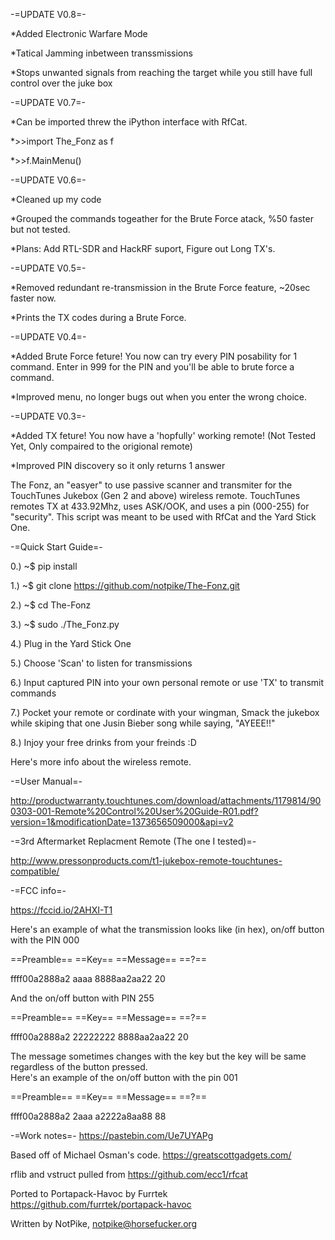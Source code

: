 -=UPDATE V0.8=-

*Added Electronic Warfare Mode

*Tatical Jamming inbetween transsmissions 

*Stops unwanted signals from reaching the target while you still have full control over the juke box




-=UPDATE V0.7=-

*Can be imported threw the iPython interface with RfCat.

*>>import The_Fonz as f

*>>f.MainMenu()




-=UPDATE V0.6=-

*Cleaned up my code

*Grouped the commands togeather for the Brute Force atack, %50 faster but not tested.

*Plans: Add RTL-SDR and HackRF suport, Figure out Long TX's.



-=UPDATE V0.5=-

*Removed redundant re-transmission in the Brute Force feature, ~20sec faster now.

*Prints the TX codes during a Brute Force.




-=UPDATE V0.4=-

*Added Brute Force feture! You now can try every PIN posability for 1 command. Enter in 999 for the PIN and you'll be able to brute force a command.

*Improved menu, no longer bugs out when you enter the wrong choice.



-=UPDATE V0.3=-

*Added TX feture! You now have a 'hopfully' working remote! (Not Tested Yet, Only compaired to the origional remote)

*Improved PIN discovery so it only returns 1 answer




The Fonz, an "easyer" to use passive scanner and transmiter for the TouchTunes Jukebox (Gen 2 and above) wireless remote. TouchTunes remotes TX at 433.92Mhz, uses ASK/OOK, and uses a pin (000-255) for "security". 
This script was meant to be used with RfCat and the Yard Stick One.

-=Quick Start Guide=-

0.) ~$ pip install 

1.) ~$ git clone https://github.com/notpike/The-Fonz.git

2.) ~$ cd The-Fonz

3.) ~$ sudo ./The_Fonz.py

4.) Plug in the Yard Stick One

5.) Choose 'Scan' to listen for transmissions

6.) Input captured PIN into your own personal remote or use 'TX' to transmit commands

7.) Pocket your remote or cordinate with your wingman, Smack the jukebox while skiping that one Jusin Bieber song while saying, "AYEEE!!"

8.) Injoy your free drinks from your freinds :D



Here's more info about the wireless remote.

-=User Manual=-

http://productwarranty.touchtunes.com/download/attachments/1179814/900303-001-Remote%20Control%20User%20Guide-R01.pdf?version=1&modificationDate=1373656509000&api=v2

-=3rd Aftermarket Replacment Remote (The one I tested)=-

http://www.pressonproducts.com/t1-jukebox-remote-touchtunes-compatible/

-=FCC info=-

https://fccid.io/2AHXI-T1


Here's an example of what the transmission looks like (in hex), on/off button with the PIN 000 

==Preamble==  ==Key==  ==Message== ==?==

ffff00a2888a2   aaaa   8888aa2aa22  20

And the on/off button with PIN 255

==Preamble==  ==Key==  ==Message== ==?==

ffff00a2888a2 22222222 8888aa2aa22  20

The message sometimes changes with the key but the key will be same regardless of the button pressed.  
Here's an example of the on/off button with the pin 001

==Preamble==  ==Key==  ==Message== ==?==

ffff00a2888a2  2aaa    a2222a8aa88   88

-=Work notes=-
https://pastebin.com/Ue7UYAPg


Based off of Michael Osman's code. https://greatscottgadgets.com/

rflib and vstruct pulled from https://github.com/ecc1/rfcat

Ported to Portapack-Havoc by Furrtek https://github.com/furrtek/portapack-havoc

Written by NotPike, notpike@horsefucker.org
